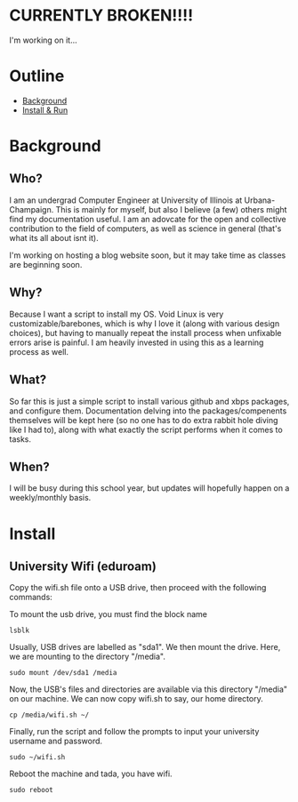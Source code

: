 # CURRENTLY BROKEN!!!!
I'm working on it...

# Outline
* [Background](#background)
* [Install & Run](#install)
# Background
## Who?
I am an undergrad Computer Engineer at University of Illinois at Urbana-Champaign. This is mainly for myself, but also I believe (a few) others might find my documentation useful. I am an adovcate for the open and collective contribution to the field of computers, as well as science in general (that's what its all about isnt it).

I'm working on hosting a blog website soon, but it may take time as classes are beginning soon.
## Why?
Because I want a script to install my OS. Void Linux is very customizable/barebones, which is why I love it (along with various design choices), but having to manually repeat the install process when unfixable errors arise is painful. I am heavily invested in using this as a learning process as well.
## What?
So far this is just a simple script to install various github and xbps packages, and configure them. Documentation delving into the packages/compenents themselves will be kept here (so no one has to do extra rabbit hole diving like I had to), along with what exactly the script performs when it comes to tasks.
## When?
I will be busy during this school year, but updates will hopefully happen on a weekly/monthly basis.
# Install
## University Wifi (eduroam)
Copy the wifi.sh file onto a USB drive, then proceed with the following commands:

To mount the usb drive, you must find the block name

`lsblk`

Usually, USB drives are labelled as "sda1". We then mount the drive. Here, we are mounting to the directory "/media".

`sudo mount /dev/sda1 /media`

Now, the USB's files and directories are available via this directory "/media" on our machine. We can now copy wifi.sh to say, our home directory.

`cp /media/wifi.sh ~/`

Finally, run the script and follow the prompts to input your university username and password.

`sudo ~/wifi.sh`

Reboot the machine and tada, you have wifi.

`sudo reboot`
